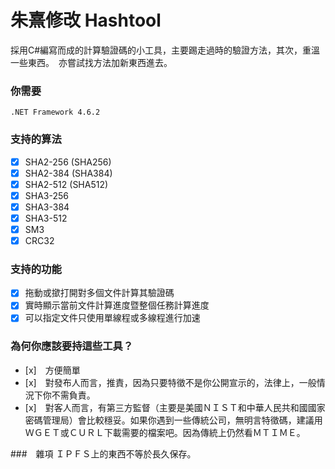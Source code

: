 # 朱熹修改 Hashtool　

採用C#編寫而成的計算驗證碼的小工具，主要踢走過時的驗證方法，其次，重溫一些東西。　亦嘗試找方法加新東西進去。

### 你需要

```.NET Framework 4.6.2```

### 支持的算法

- [x] SHA2-256 (SHA256)
- [x] SHA2-384 (SHA384)
- [x] SHA2-512 (SHA512)
- [X] SHA3-256
- [X] SHA3-384
- [X] SHA3-512
- [x] SM3
- [x] CRC32

### 支持的功能

- [x] 拖動或撳打開對多個文件計算其驗證碼
- [x] 實時顯示當前文件計算進度暨整個任務計算進度
- [x] 可以指定文件只使用單線程或多線程進行加速

### 為何你應該要持這些工具？
- [x]　方便簡單
- [x]　對發布人而言，推責，因為只要特徵不是你公開宣示的，法律上，一般情況下你不需負責。
- [x]　對客人而言，有第三方監督（主要是美國ＮＩＳＴ和中華人民共和國國家密碼管理局）會比較穩妥。如果你遇到一些傳統公司，無明言特徵碼，建議用ＷＧＥＴ或ＣＵＲＬ下載需要的檔案吧。因為傳統上仍然看ＭＴＩＭＥ。

###　雜項
ＩＰＦＳ上的東西不等於長久保存。